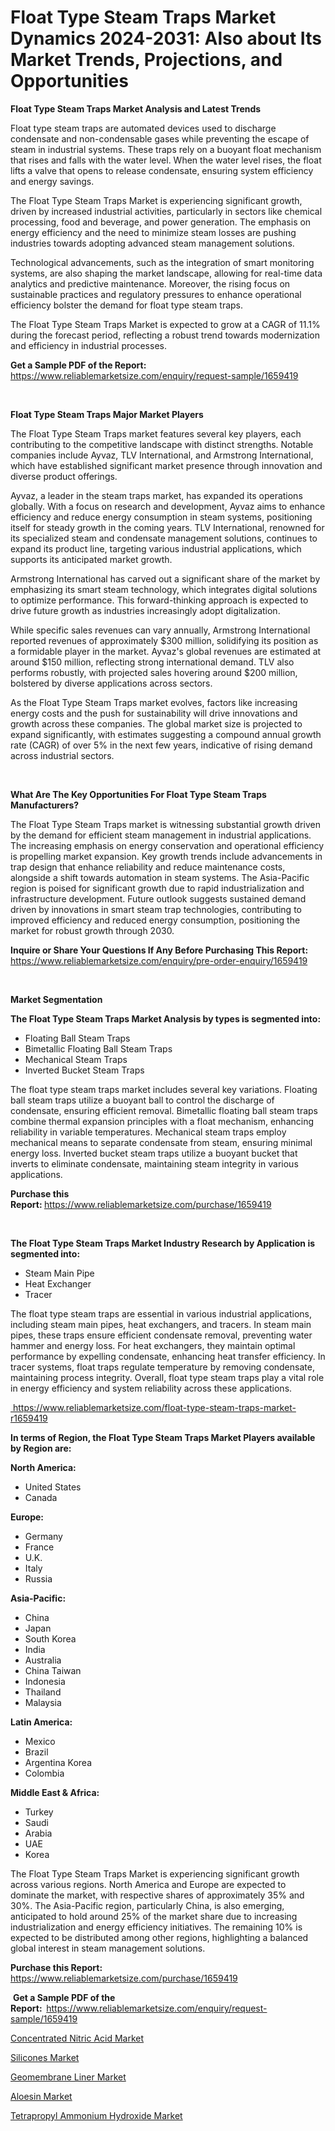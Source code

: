<p><h1>Float Type Steam Traps Market Dynamics 2024-2031: Also about Its Market Trends, Projections, and Opportunities</h1></p><p><strong>Float Type Steam Traps Market Analysis and Latest Trends</strong></p>
<p><p>Float type steam traps are automated devices used to discharge condensate and non-condensable gases while preventing the escape of steam in industrial systems. These traps rely on a buoyant float mechanism that rises and falls with the water level. When the water level rises, the float lifts a valve that opens to release condensate, ensuring system efficiency and energy savings.</p><p>The Float Type Steam Traps Market is experiencing significant growth, driven by increased industrial activities, particularly in sectors like chemical processing, food and beverage, and power generation. The emphasis on energy efficiency and the need to minimize steam losses are pushing industries towards adopting advanced steam management solutions. </p><p>Technological advancements, such as the integration of smart monitoring systems, are also shaping the market landscape, allowing for real-time data analytics and predictive maintenance. Moreover, the rising focus on sustainable practices and regulatory pressures to enhance operational efficiency bolster the demand for float type steam traps.</p><p>The Float Type Steam Traps Market is expected to grow at a CAGR of 11.1% during the forecast period, reflecting a robust trend towards modernization and efficiency in industrial processes.</p></p>
<p><strong>Get a Sample PDF of the Report:&nbsp;</strong> <a href="https://www.reliablemarketsize.com/enquiry/request-sample/1659419?utm_campaign=973&utm_medium=2&utm_source=Github&utm_content=ia&utm_term=09122024&utm_id=float-type-steam-traps">https://www.reliablemarketsize.com/enquiry/request-sample/1659419</a></p>
<p>&nbsp;</p>
<p><strong>Float Type Steam Traps Major Market Players</strong></p>
<p><p>The Float Type Steam Traps market features several key players, each contributing to the competitive landscape with distinct strengths. Notable companies include Ayvaz, TLV International, and Armstrong International, which have established significant market presence through innovation and diverse product offerings.</p><p>Ayvaz, a leader in the steam traps market, has expanded its operations globally. With a focus on research and development, Ayvaz aims to enhance efficiency and reduce energy consumption in steam systems, positioning itself for steady growth in the coming years. TLV International, renowned for its specialized steam and condensate management solutions, continues to expand its product line, targeting various industrial applications, which supports its anticipated market growth.</p><p>Armstrong International has carved out a significant share of the market by emphasizing its smart steam technology, which integrates digital solutions to optimize performance. This forward-thinking approach is expected to drive future growth as industries increasingly adopt digitalization.</p><p>While specific sales revenues can vary annually, Armstrong International reported revenues of approximately $300 million, solidifying its position as a formidable player in the market. Ayvaz's global revenues are estimated at around $150 million, reflecting strong international demand. TLV also performs robustly, with projected sales hovering around $200 million, bolstered by diverse applications across sectors.</p><p>As the Float Type Steam Traps market evolves, factors like increasing energy costs and the push for sustainability will drive innovations and growth across these companies. The global market size is projected to expand significantly, with estimates suggesting a compound annual growth rate (CAGR) of over 5% in the next few years, indicative of rising demand across industrial sectors.</p></p>
<p>&nbsp;</p>
<p><strong>What Are The Key Opportunities For Float Type Steam Traps Manufacturers?</strong></p>
<p><p>The Float Type Steam Traps market is witnessing substantial growth driven by the demand for efficient steam management in industrial applications. The increasing emphasis on energy conservation and operational efficiency is propelling market expansion. Key growth trends include advancements in trap design that enhance reliability and reduce maintenance costs, alongside a shift towards automation in steam systems. The Asia-Pacific region is poised for significant growth due to rapid industrialization and infrastructure development. Future outlook suggests sustained demand driven by innovations in smart steam trap technologies, contributing to improved efficiency and reduced energy consumption, positioning the market for robust growth through 2030.</p></p>
<p><strong>Inquire or Share Your Questions If Any Before Purchasing This Report:</strong> <a href="https://www.reliablemarketsize.com/enquiry/pre-order-enquiry/1659419?utm_campaign=973&utm_medium=2&utm_source=Github&utm_content=ia&utm_term=09122024&utm_id=float-type-steam-traps">https://www.reliablemarketsize.com/enquiry/pre-order-enquiry/1659419</a></p>
<p>&nbsp;</p>
<p><strong>Market Segmentation</strong></p>
<p><strong>The Float Type Steam Traps Market Analysis by types is segmented into:</strong></p>
<p><ul><li>Floating Ball Steam Traps</li><li>Bimetallic Floating Ball Steam Traps</li><li>Mechanical Steam Traps</li><li>Inverted Bucket Steam Traps</li></ul></p>
<p><p>The float type steam traps market includes several key variations. Floating ball steam traps utilize a buoyant ball to control the discharge of condensate, ensuring efficient removal. Bimetallic floating ball steam traps combine thermal expansion principles with a float mechanism, enhancing reliability in variable temperatures. Mechanical steam traps employ mechanical means to separate condensate from steam, ensuring minimal energy loss. Inverted bucket steam traps utilize a buoyant bucket that inverts to eliminate condensate, maintaining steam integrity in various applications.</p></p>
<p><strong>Purchase this Report:&nbsp;</strong><a href="https://www.reliablemarketsize.com/purchase/1659419?utm_campaign=973&utm_medium=2&utm_source=Github&utm_content=ia&utm_term=09122024&utm_id=float-type-steam-traps">https://www.reliablemarketsize.com/purchase/1659419</a></p>
<p>&nbsp;</p>
<p><strong>The Float Type Steam Traps Market Industry Research by Application is segmented into:</strong></p>
<p><ul><li>Steam Main Pipe</li><li>Heat Exchanger</li><li>Tracer</li></ul></p>
<p><p>The float type steam traps are essential in various industrial applications, including steam main pipes, heat exchangers, and tracers. In steam main pipes, these traps ensure efficient condensate removal, preventing water hammer and energy loss. For heat exchangers, they maintain optimal performance by expelling condensate, enhancing heat transfer efficiency. In tracer systems, float traps regulate temperature by removing condensate, maintaining process integrity. Overall, float type steam traps play a vital role in energy efficiency and system reliability across these applications.</p></p>
<p><a href="https://www.reliablemarketsize.com/float-type-steam-traps-market-r1659419?utm_campaign=973&utm_medium=2&utm_source=Github&utm_content=ia&utm_term=09122024&utm_id=float-type-steam-traps">&nbsp;https://www.reliablemarketsize.com/float-type-steam-traps-market-r1659419</a></p>
<p><strong>In terms of Region, the Float Type Steam Traps Market Players available by Region are:</strong></p>
<p>
    <p> <strong> North America: </strong>
        <ul>
            <li>United States</li>
            <li>Canada</li>
        </ul>
        </p> 
    <p> <strong> Europe: </strong>
        <ul>
            <li>Germany</li>
            <li>France</li>
            <li>U.K.</li>
            <li>Italy</li>
            <li>Russia</li>
        </ul>
        </p> 
    <p> <strong> Asia-Pacific: </strong>
        <ul>
            <li>China</li>
            <li>Japan</li>
            <li>South Korea</li>
            <li>India</li>
            <li>Australia</li>
            <li>China Taiwan</li>
            <li>Indonesia</li>
            <li>Thailand</li>
            <li>Malaysia</li>
        </ul>
        </p> 
    <p> <strong> Latin America: </strong>
        <ul>
            <li>Mexico</li>
            <li>Brazil</li>
            <li>Argentina Korea</li>
            <li>Colombia</li>
        </ul>
        </p> 
    <p> <strong> Middle East & Africa: </strong>
        <ul>
            <li>Turkey</li>
            <li>Saudi</li>
            <li>Arabia</li>
            <li>UAE</li>
            <li>Korea</li>
        </ul>
    </p>
    </p>
<p><p>The Float Type Steam Traps Market is experiencing significant growth across various regions. North America and Europe are expected to dominate the market, with respective shares of approximately 35% and 30%. The Asia-Pacific region, particularly China, is also emerging, anticipated to hold around 25% of the market share due to increasing industrialization and energy efficiency initiatives. The remaining 10% is expected to be distributed among other regions, highlighting a balanced global interest in steam management solutions.</p></p>
<p><strong>Purchase this Report: </strong><a href="https://www.reliablemarketsize.com/purchase/1659419?utm_campaign=973&utm_medium=2&utm_source=Github&utm_content=ia&utm_term=09122024&utm_id=float-type-steam-traps">https://www.reliablemarketsize.com/purchase/1659419</a></p>
<p>&nbsp;<strong>Get a Sample PDF of the Report:&nbsp;&nbsp;</strong><a href="https://www.reliablemarketsize.com/enquiry/request-sample/1659419?utm_campaign=973&utm_medium=2&utm_source=Github&utm_content=ia&utm_term=09122024&utm_id=float-type-steam-traps">https://www.reliablemarketsize.com/enquiry/request-sample/1659419</a></p>
<p><strong></strong></p>
<p><p><a href="https://www.linkedin.com/pulse/booming-concentrated-nitric-acid-market-sector-analysis-growth-2hmmf?utm_campaign=973&utm_medium=2&utm_source=Github&utm_content=ia&utm_term=09122024&utm_id=float-type-steam-traps">Concentrated Nitric Acid Market</a></p><p><a href="https://www.linkedin.com/pulse/revenue-projections-growth-forecast-silicones-market-74-cagr-gglrf?utm_campaign=973&utm_medium=2&utm_source=Github&utm_content=ia&utm_term=09122024&utm_id=float-type-steam-traps">Silicones Market</a></p><p><a href="https://www.linkedin.com/pulse/geomembrane-liner-market-outlook-complete-industry-analysis-2024-bcs4f?utm_campaign=973&utm_medium=2&utm_source=Github&utm_content=ia&utm_term=09122024&utm_id=float-type-steam-traps">Geomembrane Liner Market</a></p><p><a href="https://www.linkedin.com/pulse/industry-analysis-technological-advancements-aloesin-marketfrom-les2f?utm_campaign=973&utm_medium=2&utm_source=Github&utm_content=ia&utm_term=09122024&utm_id=float-type-steam-traps">Aloesin Market</a></p><p><a href="https://www.linkedin.com/pulse/competitive-landscape-analysis-innovations-thetetrapropyl-ammonium-ncrnf?utm_campaign=973&utm_medium=2&utm_source=Github&utm_content=ia&utm_term=09122024&utm_id=float-type-steam-traps">Tetrapropyl Ammonium Hydroxide Market</a></p></p>
